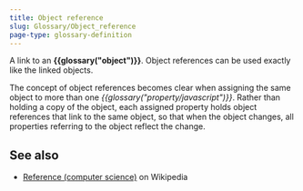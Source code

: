 ```yaml
---
title: Object reference
slug: Glossary/Object_reference
page-type: glossary-definition
---
```


A link to an **{{glossary("object")}}**. Object references can be used exactly like the linked objects.

The concept of object references becomes clear when assigning the same object to more than one _{{glossary("property/javascript")}}_. Rather than holding a copy of the object, each assigned property holds object references that link to the same object, so that when the object changes, all properties referring to the object reflect the change.

## See also

- [Reference (computer science)](<https://en.wikipedia.org/wiki/Reference_(computer_science)>) on Wikipedia
